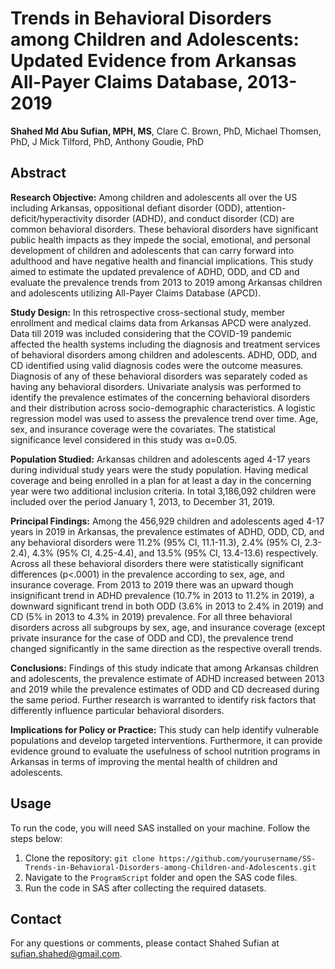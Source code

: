 # Trends in Behavioral Disorders among Children and Adolescents: Updated Evidence from Arkansas All-Payer Claims Database, 2013-2019
**Shahed Md Abu Sufian, MPH, MS**, Clare C. Brown, PhD, Michael Thomsen, PhD, J Mick Tilford, PhD, Anthony Goudie, PhD

## Abstract
**Research Objective:**
Among children and adolescents all over the US including Arkansas, oppositional defiant disorder (ODD), attention-deficit/hyperactivity disorder (ADHD), and conduct disorder (CD) are common behavioral disorders. These behavioral disorders have significant public health impacts as they impede the social, emotional, and personal development of children and adolescents that can carry forward into adulthood and have negative health and financial implications. This study aimed to estimate the updated prevalence of ADHD, ODD, and CD and evaluate the prevalence trends from 2013 to 2019 among Arkansas children and adolescents utilizing All-Payer Claims Database (APCD).

**Study Design:**
In this retrospective cross-sectional study, member enrollment and medical claims data from Arkansas APCD were analyzed. Data till 2019 was included considering that the COVID-19 pandemic affected the health systems including the diagnosis and treatment services of behavioral disorders among children and adolescents. ADHD, ODD, and CD identified using valid diagnosis codes were the outcome measures. Diagnosis of any of these behavioral disorders was separately coded as having any behavioral disorders. Univariate analysis was performed to identify the prevalence estimates of the concerning behavioral disorders and their distribution across socio-demographic characteristics. A logistic regression model was used to assess the prevalence trend over time. Age, sex, and insurance coverage were the covariates. The statistical significance level considered in this study was α=0.05.

**Population Studied:**
Arkansas children and adolescents aged 4-17 years during individual study years were the study population. Having medical coverage and being enrolled in a plan for at least a day in the concerning year were two additional inclusion criteria. In total 3,186,092 children were included over the period January 1, 2013, to December 31, 2019.

**Principal Findings:**
Among the 456,929 children and adolescents aged 4-17 years in 2019 in Arkansas, the prevalence estimates of ADHD, ODD, CD, and any behavioral disorders were 11.2% (95% CI, 11.1-11.3), 2.4% (95% CI, 2.3-2.4), 4.3% (95% CI, 4.25-4.4), and 13.5% (95% CI, 13.4-13.6) respectively. Across all these behavioral disorders there were statistically significant differences (p<.0001) in the prevalence according to sex, age, and insurance coverage. From 2013 to 2019 there was an upward though insignificant trend in ADHD prevalence (10.7% in 2013 to 11.2% in 2019), a downward significant trend in both ODD (3.6% in 2013 to 2.4% in 2019) and CD (5% in 2013 to 4.3% in 2019) prevalence. For all three behavioral disorders across all subgroups by sex, age, and insurance coverage (except private insurance for the case of ODD and CD), the prevalence trend changed significantly in the same direction as the respective overall trends.

**Conclusions:**
Findings of this study indicate that among Arkansas children and adolescents, the prevalence estimate of ADHD increased between 2013 and 2019 while the prevalence estimates of ODD and CD decreased during the same period. Further research is warranted to identify risk factors that differently influence particular behavioral disorders.

**Implications for Policy or Practice:**
This study can help identify vulnerable populations and develop targeted interventions. Furthermore, it can provide evidence ground to evaluate the usefulness of school nutrition programs in Arkansas in terms of improving the mental health of children and adolescents.

## Usage
To run the code, you will need SAS installed on your machine. Follow the steps below:
1. Clone the repository: `git clone https://github.com/yourusername/SS-Trends-in-Behavioral-Disorders-among-Children-and-Adolescents.git`
2. Navigate to the `ProgramScript` folder and open the SAS code files.
3. Run the code in SAS after collecting the required datasets.

## Contact
For any questions or comments, please contact Shahed Sufian at sufian.shahed@gmail.com.
